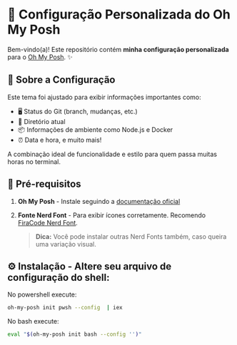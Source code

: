 # 🌟 Configuração Personalizada do Oh My Posh

Bem-vindo(a)! Este repositório contém **minha configuração personalizada** para o [Oh My Posh](https://ohmyposh.dev/). ✨

## 🚀 Sobre a Configuração

Este tema foi ajustado para exibir informações importantes como:
- 🖥️ Status do Git (branch, mudanças, etc.)
- 📁 Diretório atual
- 📦 Informações de ambiente como Node.js e Docker
- ⏰ Data e hora, e muito mais!

A combinação ideal de funcionalidade e estilo para quem passa muitas horas no terminal.

## 🔧 Pré-requisitos

1. **Oh My Posh** - Instale seguindo a [documentação oficial](https://ohmyposh.dev/docs/installation)
2. **Fonte Nerd Font** - Para exibir ícones corretamente. Recomendo [FiraCode Nerd Font](https://github.com/ryanoasis/nerd-fonts).
   
   > **Dica:** Você pode instalar outras Nerd Fonts também, caso queira uma variação visual.

## ⚙️ Instalação - Altere seu arquivo de configuração do shell:

No powershell execute: 
```bash
oh-my-posh init pwsh --config  | iex
```
No bash execute:
``` bash
eval "$(oh-my-posh init bash --config '')"
```

